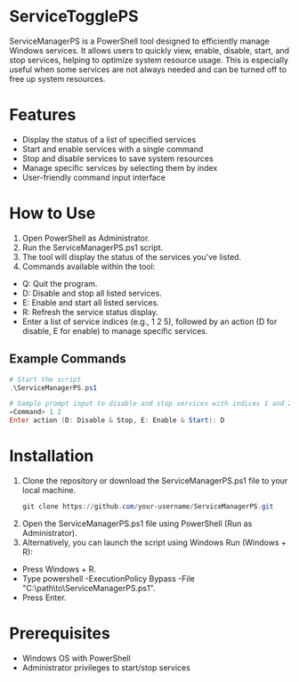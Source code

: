 # ServiceTogglePS
ServiceManagerPS is a PowerShell tool designed to efficiently manage Windows services. It allows users to quickly view, enable, disable, start, and stop services, helping to optimize system resource usage. This is especially useful when some services are not always needed and can be turned off to free up system resources.

# Features
- Display the status of a list of specified services
- Start and enable services with a single command
- Stop and disable services to save system resources
- Manage specific services by selecting them by index
- User-friendly command input interface
# How to Use
1. Open PowerShell as Administrator.
2. Run the ServiceManagerPS.ps1 script.
3. The tool will display the status of the services you've listed.
4. Commands available within the tool:
-  Q: Quit the program.
-  D: Disable and stop all listed services.
-  E: Enable and start all listed services.
-  R: Refresh the service status display.
- Enter a list of service indices (e.g., 1 2 5), followed by an action (D for disable, E for enable) to manage specific services.
## Example Commands
```powershell
# Start the script
.\ServiceManagerPS.ps1

# Sample prompt input to disable and stop services with indices 1 and 2:
=Command> 1 2
Enter action (D: Disable & Stop, E: Enable & Start): D
```
# Installation
1. Clone the repository or download the ServiceManagerPS.ps1 file to your local machine.
    ```powershell
    git clone https://github.com/your-username/ServiceManagerPS.git
    ```
2. Open the ServiceManagerPS.ps1 file using PowerShell (Run as Administrator).
3. Alternatively, you can launch the script using Windows Run (Windows + R):
- Press Windows + R.
- Type powershell -ExecutionPolicy Bypass -File "C:\path\to\ServiceManagerPS.ps1".
- Press Enter.
# Prerequisites
- Windows OS with PowerShell
- Administrator privileges to start/stop services
